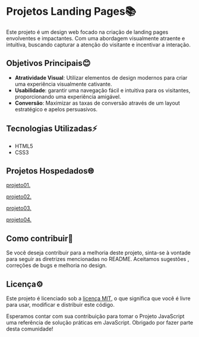  <h1>Projetos Landing Pages📚</h1>
 <p>Este projeto é um design web focado na criação de landing pages envolventes e impactantes. Com uma abordagem visualmente atraente e intuitiva, buscando capturar a atenção do visitante e incentivar a interação.</p>

 <h2>Objetivos Principais😊</h2>
 <ul type="square">
  <li><strong>Atratividade Visual</strong>: Utilizar elementos de design modernos para criar uma experiência visualmente cativante.</li>
  <li><strong>Usabilidade</strong>: garantir uma navegação fácil e intuitiva para os visitantes, proporcionando uma experiência amigável.</li>
  <li><strong>Conversão</strong>: Maximizar as taxas de conversão através de um layout estratégico e apelos persuasivos.</li>
 </ul>

 <h2>Tecnologias Utilizadas⚡</h2>
 <ul>
   <li>HTML5</li>
   <li>CSS3</li>
 </ul>


<h2>Projetos Hospedados🌐</h2>
<p><a href="projeto01/cubo01.html">projeto01.</a></p>
<p><a href="projeto02/index.html">projeto02.</a></p>
<p><a href="projeto03/café.html">projeto03.</a></p>
<p><a href="projeto04/umbrella.html">projeto04.</a></p>

<h2>Como contribuir📂</h2>
<p>Se você deseja contribuir para a melhoria deste projeto, sinta-se à vontade para seguir as diretrizes mencionadas no README. Aceitamos sugestões , correções de bugs e melhoria no design.</p>

<h2>Licença⚙️</h2>
<p>Este projeto é licenciado sob a <a href="LICENSE">licença MIT</a>, o que significa que você é livre para usar, modificar e distribuir este código.</p>
<p>Esperamos contar com sua contribuição para tomar o Projeto JavaScript uma referência de solução práticas em JavaScript. Obrigado por fazer parte desta comunidade!</p>
